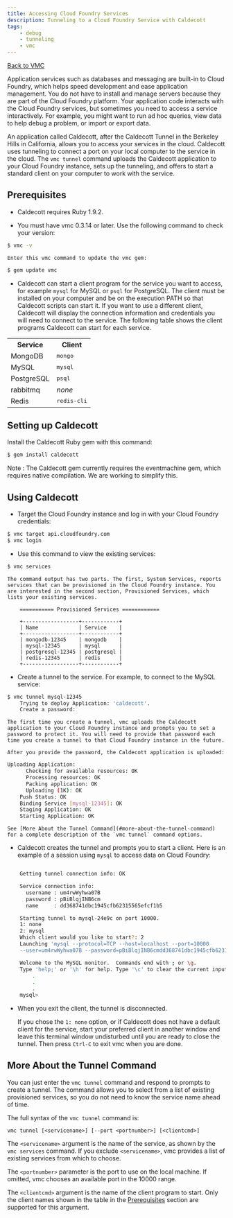 ```yaml
---
title: Accessing Cloud Foundry Services
description: Tunneling to a Cloud Foundry Service with Caldecott
tags:
    - debug
    - tunneling
    - vmc
---
```


[Back to VMC](/tools/vmc/vmc.html)

Application services such as databases and messaging are built-in to Cloud Foundry, which helps speed development and ease application management. You do not have to install and manage servers because they are part of the Cloud Foundry platform. Your application code interacts with the Cloud Foundry services, but sometimes you need to access a service interactively. For example, you might want to run ad hoc queries, view data to help debug a problem, or import or export data.

An application called Caldecott, after the Caldecott Tunnel in the Berkeley Hills in California, allows you to access your services in the cloud. Caldecott uses tunneling to connect a port on your local computer to the service in the cloud. The `vmc tunnel` command uploads the Caldecott application to your Cloud Foundry instance, sets up the tunneling, and offers to start a standard client on your computer to work with the service.

## Prerequisites

+	Caldecott requires Ruby 1.9.2.

+ 	You must have vmc 0.3.14 or later. Use the following command to check your version:

```bash
$ vmc -v
```

	Enter this vmc command to update the vmc gem:

```bash
$ gem update vmc
```

+ 	Caldecott can start a client program for the service you want to access, for example `mysql` for MySQL or `psql` for PostgreSQL. The client must be installed on your computer and be on the execution PATH so that Caldecott scripts can start it. If you want to use a different client, Caldecott will display the connection information and credentials you will need to connect to the service. The following table shows the client programs Caldecott can start for each service.

<table class="std">
	<tr>
		<th>Service</th>
		<th>Client</th>
	</tr>
	<tr>
		<td>MongoDB</td>
		<td><tt>mongo</tt></td>
	</tr>
	<tr>
		<td>MySQL</td>
		<td><tt>mysql</tt></td>
	</tr>
	<tr>
		<td>PostgreSQL</td>
		<td><tt>psql</tt></td>
	</tr>
	<tr>
		<td>rabbitmq</td>
		<td><i>none</i></td>
	</tr>
	<tr>
		<td>Redis</td>
		<td><tt>redis-cli</tt></td>
	</tr>
</table>

## Setting up Caldecott

Install the Caldecott Ruby gem with this command:

```bash
$ gem install caldecott
```

Note
: The Caldecott gem currently requires the eventmachine gem, which requires native compilation. We are working to simplify this.

## Using Caldecott

* Target the Cloud Foundry instance and log in with your Cloud Foundry credentials:

```bash
$ vmc target api.cloudfoundry.com
$ vmc login

```

* Use this command to view the existing services:

```bash
$ vmc services
```

	The command output has two parts. The first, System Services, reports services that can be provisioned in the Cloud Foundry instance. You are interested in the second section, Provisioned Services, which lists your existing services.

		=========== Provisioned Services ============

	    +------------------+------------+
	    | Name             | Service    |
	    +------------------+------------+
	    | mongodb-12345    | mongodb    |
	    | mysql-12345      | mysql      |
	    | postgresql-12345 | postgresql |
	    | redis-12345      | redis      |
	    +------------------+------------+

* Create a tunnel to the service. For example, to connect to the MySQL service:

```bash
$ vmc tunnel mysql-12345
	Trying to deploy Application: 'caldecott'.
	Create a password:

```

	The first time you create a tunnel, vmc uploads the Caldecott application to your Cloud Foundry instance and prompts you to set a password to protect it. You will need to provide that password each time you create a tunnel to that Cloud Foundry instance in the future.

	After you provide the password, the Caldecott application is uploaded:

```bash
Uploading Application:
      Checking for available resources: OK
      Processing resources: OK
      Packing application: OK
      Uploading (1K): OK
    Push Status: OK
    Binding Service [mysql-12345]: OK
    Staging Application: OK
    Starting Application: OK

```

	See [More About the Tunnel Command](#more-about-the-tunnel-command) for a complete description of the `vmc tunnel` command options.

* Caldecott creates the tunnel and prompts you to start a client. Here is an example of a session using `mysql` to access data on Cloud Foundry:

```bash

	Getting tunnel connection info: OK

	Service connection info:
	  username : um4rwWyhwa07B
	  password : pBiBlqjINB6cm
	  name     : dd368741dbc1945cfb62315565efcf1b5

	Starting tunnel to mysql-24e9c on port 10000.
	1: none
	2: mysql
	Which client would you like to start?: 2
	Launching 'mysql --protocol=TCP --host=localhost --port=10000
	--user=um4rwWyhwa07B --password=pBiBlqjINB6cmdd368741dbc1945cfb62315565efcf1b5'

	Welcome to the MySQL monitor.  Commands end with ; or \g.
	Type 'help;' or '\h' for help. Type '\c' to clear the current input statement.
		.
		.
		.
	mysql>

```

* When you exit the client, the tunnel is disconnected.

	If you chose the `1: none` option, or if Caldecott does not have a default client for the service, start your preferred client in another window and leave this terminal window undisturbed until you are ready to close the tunnel. Then press `Ctrl-C` to exit vmc when you are done.

## More About the Tunnel Command

You can just enter the `vmc tunnel` command and respond to prompts to create a tunnel. The command allows you to select from a list of existing provisioned services, so you do not need to know the service name ahead of time.

The full syntax of the `vmc tunnel` command is:

	vmc tunnel [<servicename>] [--port <portnumber>] [<clientcmd>]

The `<servicename>` argument is the name of the service, as shown by the `vmc services` command. If you exclude `<servicename>`, vmc provides a list of existing services from which to choose.

The `<portnumber>` parameter is the port to use on the local machine. If omitted, vmc chooses an available port in the 10000 range.

The `<clientcmd>` argument is the name of the client program to start. Only the client names shown in the table in the [Prerequisites](#prerequisites) section are supported for this argument.
